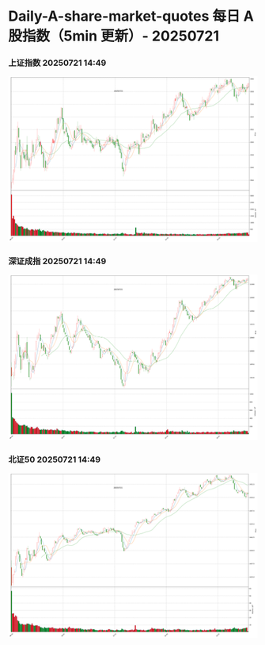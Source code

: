 
# Daily-A-share-market-quotes 每日 A 股指数（5min 更新）- 20250721

### 上证指数 20250721 14:49
![](./fig/2025/7/20250721-sh000001.png)

### 深证成指 20250721 14:49
![](./fig/2025/7/20250721-sz399001.png)

### 北证50 20250721 14:49
![](./fig/2025/7/20250721-bj899050.png)
